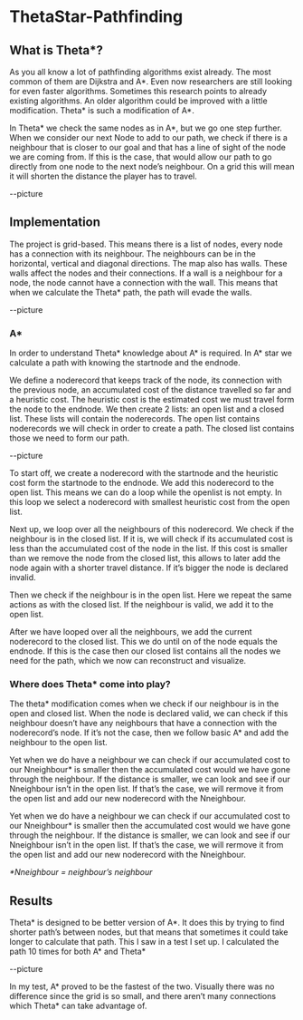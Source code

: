 # ThetaStar-Pathfinding
## What is Theta*?

As you all know a lot of pathfinding algorithms exist already. The most common of them are Dijkstra and A*. Even now researchers are still looking for even faster algorithms.  Sometimes this research points to already existing algorithms. An older algorithm could be improved with a little modification. Theta* is such a modification of A*.

In Theta* we check the same nodes as in A*, but we go one step further. When we consider our next Node to add to our path, we check if there is a neighbour that is closer to our goal and that has a line of sight of the node we are coming from. If this is the case, that would allow our path to go directly from one node to the next node’s neighbour. On a grid this will mean it will shorten the distance the player has to travel.

--picture


## Implementation

The project is grid-based. This means there is a list of nodes, every node has a connection with its neighbour. The neighbours can be in the horizontal, vertical and diagonal directions. The map also has walls. These walls affect the nodes and their connections. If a wall is a neighbour for a node, the node cannot have a connection with the wall. This means that when we calculate the Theta* path, the path will evade the walls.

--picture

### A*
In order to understand Theta* knowledge about A* is required. In A* star we calculate a path with knowing the startnode and the endnode.

We define a noderecord that keeps track of the node, its connection with the previous node, an accumulated cost of the distance travelled so far and a heuristic cost. The heuristic cost is the estimated cost we must travel form the node to the endnode. We then create 2 lists: an open list and a closed list. These lists will contain the noderecords. The open list contains noderecords we will check in order to create a path. The closed list contains those we need to form our path.

--picture

To start off, we create a noderecord with the startnode and the heuristic cost form the startnode to the endnode. We add this noderecord to the open list. This means we can do a loop while the openlist is not empty. In this loop we select a noderecord with smallest heuristic cost from the open list.

Next up, we loop over all the neighbours of this noderecord. We check if the neighbour is in the closed list. If it is, we will check if its accumulated cost is less than the accumulated cost of the node in the list. If this cost is smaller than we remove the node from the closed list, this allows to later add the node again with a shorter travel distance. If it’s bigger the node is declared invalid.

Then we check if the neighbour is in the open list. Here we repeat the same actions as with the closed list. If the neighbour is valid, we add it to the open list.

After we have looped over all the neighbours, we add the current noderecord to the closed list. This we do until on of the node equals the endnode. If this is the case then our closed list contains all the nodes we need for the path, which we now can reconstruct and visualize.

### Where does Theta* come into play?

The theta* modification comes when we check if our neighbour is in the open and closed list. When the node is declared valid, we can check if this neighbour doesn’t have any neighbours that have a connection with the noderecord’s node. If it’s not the case, then we follow basic A* and add the neighbour to the open list.

Yet when we do have a neighbour we can check if our accumulated cost to our Nneighbour* is smaller then the accumulated cost would we have gone through the neighbour. If the distance is smaller, we can look and see if our Nneighbour isn’t in the open list. If that’s the case, we will rermove it from the open list and add our new noderecord with the Nneighbour.

Yet when we do have a neighbour we can check if our accumulated cost to our Nneighbour* is smaller then the accumulated cost would we have gone through the neighbour. If the distance is smaller, we can look and see if our Nneighbour isn’t in the open list. If that’s the case, we will rermove it from the open list and add our new noderecord with the Nneighbour.

_*Nneighbour = neighbour’s neighbour_

## Results

Theta* is designed to be better version of A*. It does this by trying to find shorter path’s between nodes, but that means that sometimes it could take longer to calculate that path. This I saw in a test I set up. I calculated the path 10 times for both A* and Theta*

--picture

In my test, A* proved to be the fastest of the two. Visually there was no difference since the grid is so small, and there aren’t many connections which Theta* can take advantage of.
